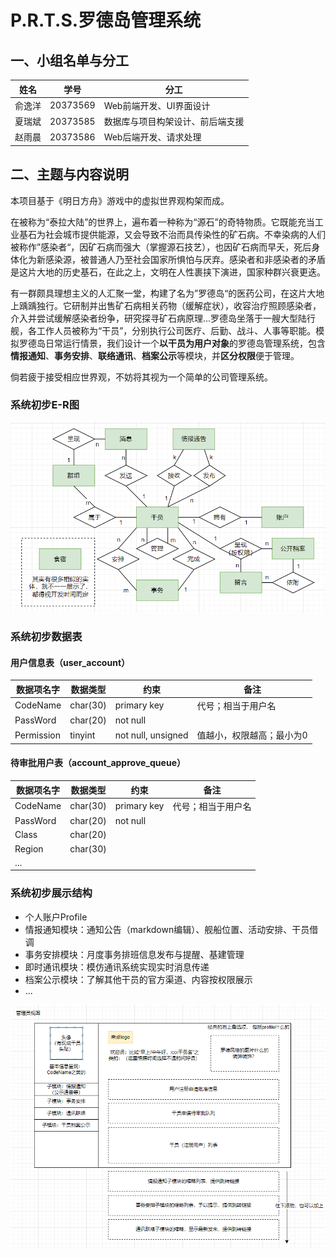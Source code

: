 # P.R.T.S.罗德岛管理系统

## 一、小组名单与分工

| 姓名   | 学号     | 分工                             |
| ------ | -------- | -------------------------------- |
| 俞逸洋 | 20373569 | Web前端开发、UI界面设计          |
| 夏瑞斌 | 20373585 | 数据库与项目构架设计、前后端支援 |
| 赵雨晨 | 20373586 | Web后端开发、请求处理            |

## 二、主题与内容说明

本项目基于《明日方舟》游戏中的虚拟世界观构架而成。

在被称为“泰拉大陆”的世界上，遍布着一种称为“源石”的奇特物质。它既能充当工业基石为社会城市提供能源，又会导致不治而具传染性的矿石病。不幸染病的人们被称作”感染者“，因矿石病而强大（掌握源石技艺），也因矿石病而早夭，死后身体化为新感染源，被普通人乃至社会国家所惧怕与厌弃。感染者和非感染者的矛盾是这片大地的历史基石，在此之上，文明在人性裹挟下演进，国家种群兴衰更迭。

有一群颇具理想主义的人汇聚一堂，构建了名为”罗德岛“的医药公司，在这片大地上踽踽独行。它研制并出售矿石病相关药物（缓解症状），收容治疗照顾感染者，介入并尝试缓解感染者纷争，研究探寻矿石病原理...罗德岛坐落于一艘大型陆行舰，各工作人员被称为“干员”，分别执行公司医疗、后勤、战斗、人事等职能。模拟罗德岛日常运行情景，我们设计一个**以干员为用户对象**的罗德岛管理系统，包含**情报通知**、**事务安排**、**联络通讯**、**档案公示**等模块，并**区分权限**便于管理。

倘若疲于接受相应世界观，不妨将其视为一个简单的公司管理系统。



### 系统初步E-R图

![初步ER图](images/初步ER图.png)



### 系统初步数据表

#### 用户信息表（user_account）

| 数据项名字 | 数据类型 | 约束               | 备注                      |
| ---------- | -------- | ------------------ | ------------------------- |
| CodeName   | char(30) | primary key        | 代号；相当于用户名        |
| PassWord   | char(20) | not null           |                           |
| Permission | tinyint  | not null, unsigned | 值越小，权限越高；最小为0 |

 #### 待审批用户表（account_approve_queue）

| 数据项名字 | 数据类型 | 约束        | 备注               |
| ---------- | -------- | ----------- | ------------------ |
| CodeName   | char(30) | primary key | 代号；相当于用户名 |
| PassWord   | char(20) | not null    |                    |
| Class      | char(20) |             |                    |
| Region     | char(30) |             |                    |
| ...        |          |             |                    |

### 系统初步展示结构

- 个人账户Profile
- 情报通知模块：通知公告（markdown编辑）、舰船位置、活动安排、干员借调
- 事务安排模块：月度事务排班信息发布与提醒、基建管理
- 即时通讯模块：模仿通讯系统实现实时消息传递
- 档案公示模块：了解其他干员的官方渠道、内容按权限展示
- ...

![主页面](images/主页面：管理员.png)